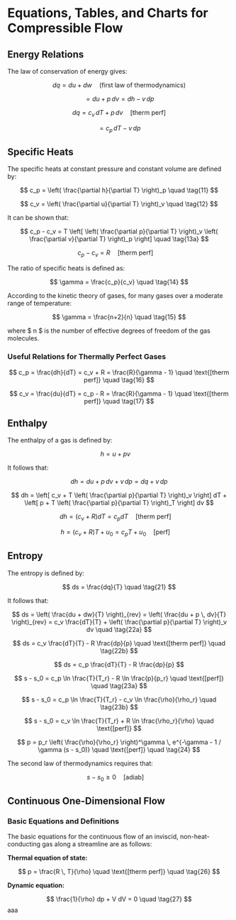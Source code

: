 # Equations, Tables, and Charts for Compressible Flow

## Energy Relations

The law of conservation of energy gives:

$$ dq = du + dw \quad \text{(first law of thermodynamics)} $$

$$ = du + p \, dv = dh - v \, dp $$

$$ dq = c_v \, dT + p \, dv \quad \text{[therm perf]} $$

$$ = c_p \, dT - v \, dp $$

## Specific Heats

The specific heats at constant pressure and constant volume are defined by:

$$ c_p = \left( \frac{\partial h}{\partial T} \right)_p \quad \tag{11} $$

$$ c_v = \left( \frac{\partial u}{\partial T} \right)_v \quad \tag{12} $$

It can be shown that:

$$ c_p - c_v = T \left[ \left( \frac{\partial p}{\partial T} \right)_v \left( \frac{\partial v}{\partial T} \right)_p \right] \quad \tag{13a} $$

$$ c_p - c_v = R \quad \text{[therm perf]} \quad \tag{13b} $$

The ratio of specific heats is defined as:

$$ \gamma = \frac{c_p}{c_v} \quad \tag{14} $$

According to the kinetic theory of gases, for many gases over a moderate range of temperature:

$$ \gamma = \frac{n+2}{n} \quad \tag{15} $$

where $ n $ is the number of effective degrees of freedom of the gas molecules.

### Useful Relations for Thermally Perfect Gases

$$ c_p = \frac{dh}{dT} = c_v + R = \frac{R}{\gamma - 1} \quad \text{[therm perf]} \quad \tag{16} $$

$$ c_v = \frac{du}{dT} = c_p - R = \frac{R}{\gamma - 1} \quad \text{[therm perf]} \quad \tag{17} $$

## Enthalpy

The enthalpy of a gas is defined by:

$$ h = u + pv \quad \tag{18} $$

It follows that:

$$ dh = du + p \, dv + v \, dp = dq + v \, dp $$

$$ dh = \left[ c_v + T \left( \frac{\partial p}{\partial T} \right)_v \right] dT + \left[ p + T \left( \frac{\partial p}{\partial T} \right)_T \right] dv $$

$$ dh = (c_v + R)dT = c_p dT \quad \text{[therm perf]} \quad \tag{19b} $$

$$ h = (c_v + R)T + u_0 = c_p T + u_0 \quad \text{[perf]} \quad \tag{20} $$

## Entropy

The entropy is defined by:

$$ ds = \frac{dq}{T} \quad \tag{21} $$

It follows that:

$$ ds = \left( \frac{du + dw}{T} \right)_{rev} = \left( \frac{du + p \, dv}{T} \right)_{rev} = c_v \frac{dT}{T} + \left( \frac{\partial p}{\partial T} \right)_v dv \quad \tag{22a} $$

$$ ds = c_v \frac{dT}{T} - R \frac{dp}{p} \quad \text{[therm perf]} \quad \tag{22b} $$

$$ ds = c_p \frac{dT}{T} - R \frac{dp}{p} $$

$$ s - s_0 = c_p \ln \frac{T}{T_r} - R \ln \frac{p}{p_r} \quad \text{[perf]} \quad \tag{23a} $$

$$ s - s_0 = c_p \ln \frac{T}{T_r} - c_v \ln \frac{\rho}{\rho_r} \quad \tag{23b} $$

$$ s - s_0 = c_v \ln \frac{T}{T_r} + R \ln \frac{\rho_r}{\rho} \quad \text{[perf]} $$

$$ p = p_r \left( \frac{\rho}{\rho_r} \right)^\gamma \, e^{-\gamma - 1 / \gamma (s - s_0)} \quad \text{[perf]} \quad \tag{24} $$

The second law of thermodynamics requires that:

$$ s - s_0 \geq 0 \quad \text{[adiab]} \quad \tag{25} $$

## Continuous One-Dimensional Flow

### Basic Equations and Definitions

The basic equations for the continuous flow of an inviscid, non-heat-conducting gas along a streamline are as follows:

**Thermal equation of state:**

$$ p = \frac{R \, T}{\rho} \quad \text{[therm perf]} \quad \tag{26} $$

**Dynamic equation:**

$$ \frac{1}{\rho} dp + V dV = 0 \quad \tag{27} $$
aaa